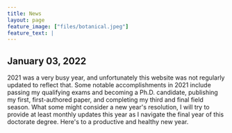 ```yaml
---
title: News
layout: page
feature_image: ["files/botanical.jpeg"]
feature_text: |
---
```


**January 03, 2022**
-
2021 was a very busy year, and unfortunately this website was not regularly updated to reflect that. Some notable accomplishments in 2021 include passing my qualifying exams and becoming a Ph.D. candidate, publishing my first, first-authored paper, and completing my third and final field season. What some might consider a new year's resolution, I will try to provide at least monthly updates this year as I navigate the final year of this doctorate degree. Here's to a productive and healthy new year.
